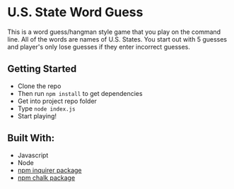 # U.S. State Word Guess

This is a word guess/hangman style game that you play on the command line.  All of the words are names of U.S. States.  You start out with 5 guesses and player's only lose guesses if they enter incorrect guesses.

## Getting Started

- Clone the repo
- Then run `npm install` to get dependencies
- Get into project repo folder
- Type `node index.js`
- Start playing!

## Built With:

- Javascript
- Node
- [npm inquirer package](https://www.npmjs.com/package/inquirer)
- [npm chalk package](https://www.npmjs.com/package/chalk)
